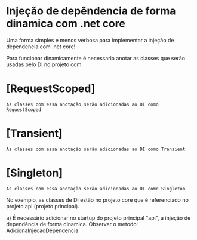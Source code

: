 # Injeção de depêndencia de forma dinamica com .net core
Uma forma simples e menos verbosa para implementar a injeção de dependencia com .net core!

Para funcionar dinamicamente é necessario anotar as classes que serão usadas pelo DI no projeto com:

# [RequestScoped]
    As classes com essa anotação serão adicionadas ao DI como RequestScoped
# [Transient]
    As classes com essa anotação serão adicionadas ao DI como Transient
# [Singleton]
    As classes com essa anotação serão adicionadas ao DI como Singleton


No exemplo, as classes de DI estão no projeto core que é referenciado no projeto api (projeto principal). 

a) É necessário adicionar no startup do projeto principal "api", a injeção de dependência de forma dinamica.
		Observar o metodo: AdicionaInjecaoDependencia
